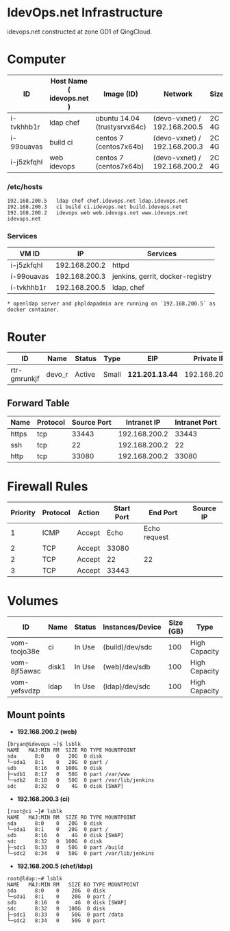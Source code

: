 # IdevOps.net Infrastructure
idevops.net constructed at zone GD1 of QingCloud.

# Computer

|ID        | Host Name ( idevops.net )| Image (ID)                       | Network                                | Size   |
|----------|--------------------------|----------------------------------|----------------------------------------|-------|
|i-tvkhhb1r| ldap chef| ubuntu 14.04 (trustysrvx64c)| (devo-vxnet) / 192.168.200.5| 2C 4G|
|i-99ouavas| build ci| centos 7 (centos7x64b)| (devo-vxnet) / 192.168.200.3| 2C 4G|
|i-j5zkfqhl| web idevops| centos 7 (centos7x64b)| (devo-vxnet) / 192.168.200.2| 2C 4G|

### /etc/hosts

```
192.168.200.5   ldap chef chef.idevops.net ldap.idevops.net
192.168.200.3   ci build ci.idevops.net build.idevops.net
192.168.200.2   idevops web web.idevops.net www.idevops.net idevops.net
```
### Services

VM ID     | IP          | Services
----------|-------------|-----------
i-j5zkfqhl|192.168.200.2| httpd
i-99ouavas|192.168.200.3| jenkins, gerrit, docker-registry
i-tvkhhb1r|192.168.200.5| ldap, chef

```
* openldap server and phpldapadmin are running on `192.168.200.5` as docker container.
```

# Router
ID          |	Name  |	Status  |Type  |	EIP            |Private IP
------------|-------|---------|------|-----------------|---------------
rtr-gmrunkjf|	devo_r|	  Active|	Small|**121.201.13.44**|192.168.200.1

## Forward Table

Name|	Protocol|	Source Port|	Intranet IP|	Intranet Port
----|---------|------------|-------------|---------------
https|	tcp|	33443|	192.168.200.2|	33443
ssh|	tcp|	22|	192.168.200.2|	22
http|	tcp|	33080|	192.168.200.2|	33080

# Firewall Rules
Priority|	Protocol|	Action|	Start Port|	End Port|	Source IP
--------|---------|-------|-----------|---------|----------
1|	ICMP|Accept|	Echo|	Echo request|
2|	TCP	|Accept|	33080||
2|	TCP	|Accept|	22|	22|
3|	TCP	|Accept|	33443||

# Volumes
ID          |	Name |	Status  | Instances/Device|	Size (GB)|	Type
------------|------|----------|-----------------|----------|-------
vom-toojo38e|	ci|	  In Use|	(build)/dev/sdc |100|	High Capacity
vom-8jf5awac|	disk1|	  In Use|	(web)/dev/sdb | 100|	High Capacity
vom-yefsvdzp|ldap|  In Use| (ldap)/dev/sdc | 100|	High Capacity

## Mount points

* **192.168.200.2 (web)**
```
[bryan@idevops ~]$ lsblk
NAME   MAJ:MIN RM  SIZE RO TYPE MOUNTPOINT
sda      8:0    0   20G  0 disk
└─sda1   8:1    0   20G  0 part /
sdb      8:16   0  100G  0 disk
├─sdb1   8:17   0   50G  0 part /var/www
└─sdb2   8:18   0   50G  0 part /var/lib/jenkins
sdc      8:32   0    4G  0 disk [SWAP]
```

* **192.168.200.3 (ci)**
```
[root@ci ~]# lsblk
NAME   MAJ:MIN RM  SIZE RO TYPE MOUNTPOINT
sda      8:0    0   20G  0 disk
└─sda1   8:1    0   20G  0 part /
sdb      8:16   0    4G  0 disk [SWAP]
sdc      8:32   0  100G  0 disk
├─sdc1   8:33   0   50G  0 part /build
└─sdc2   8:34   0   50G  0 part /var/lib/jenkins
```

* **192.168.200.5 (chef/ldap)**
```
root@ldap:~# lsblk
NAME   MAJ:MIN RM   SIZE RO TYPE MOUNTPOINT
sda      8:0    0    20G  0 disk
└─sda1   8:1    0    20G  0 part /
sdb      8:16   0     4G  0 disk [SWAP]
sdc      8:32   0   100G  0 disk
├─sdc1   8:33   0    50G  0 part /data
└─sdc2   8:34   0    50G  0 part
```
